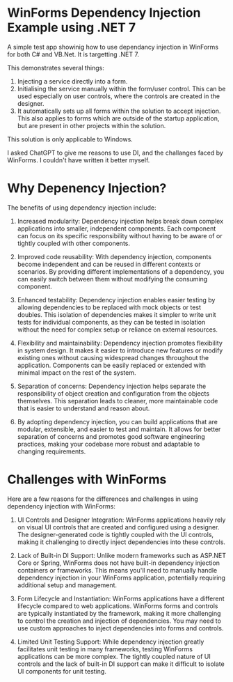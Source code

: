 # WinForms Dependency Injection Example using .NET 7

A simple test app showinig how to use dependancy injection in WinForms for both C# and VB.Net. It is targetting .NET 7. 

This demonstrates several things:
   1)  Injecting a service directly into a form.
   2)  Initialising the service manually within the form/user control. This can be used especially on user controls, where the controls are created in the designer.
   3)  It automatically sets up all forms within the solution to accept injection. This also applies to forms which are outside of the startup application, but are present in other projects within the solution.

This solution is only applicable to Windows.

I asked ChatGPT to give me reasons to use DI, and the challanges faced by WinForms. I couldn't have written it better myself.

# Why Depenency Injection?

The benefits of using dependency injection include:

  1) Increased modularity: Dependency injection helps break down complex applications into smaller, independent components. Each component can focus on its specific responsibility without having to be aware of or tightly coupled with other components.

  2) Improved code reusability: With dependency injection, components become independent and can be reused in different contexts or scenarios. By providing different implementations of a dependency, you can easily switch between them without modifying the consuming component.

  3) Enhanced testability: Dependency injection enables easier testing by allowing dependencies to be replaced with mock objects or test doubles. This isolation of dependencies makes it simpler to write unit tests for individual components, as they can be tested in isolation without the need for complex setup or reliance on external resources.

  4) Flexibility and maintainability: Dependency injection promotes flexibility in system design. It makes it easier to introduce new features or modify existing ones without causing widespread changes throughout the application. Components can be easily replaced or extended with minimal impact on the rest of the system.

  5) Separation of concerns: Dependency injection helps separate the responsibility of object creation and configuration from the objects themselves. This separation leads to cleaner, more maintainable code that is easier to understand and reason about.

  6) By adopting dependency injection, you can build applications that are modular, extensible, and easier to test and maintain. It allows for better separation of concerns and promotes good software engineering practices, making your codebase more robust and adaptable to changing requirements.
  
# Challenges with WinForms 

Here are a few reasons for the differences and challenges in using dependency injection with WinForms:

  1) UI Controls and Designer Integration: WinForms applications heavily rely on visual UI controls that are created and configured using a designer. The designer-generated code is tightly coupled with the UI controls, making it challenging to directly inject dependencies into these controls.

  2) Lack of Built-in DI Support: Unlike modern frameworks such as ASP.NET Core or Spring, WinForms does not have built-in dependency injection containers or frameworks. This means you'll need to manually handle dependency injection in your WinForms application, potentially requiring additional setup and management.

  3) Form Lifecycle and Instantiation: WinForms applications have a different lifecycle compared to web applications. WinForms forms and controls are typically instantiated by the framework, making it more challenging to control the creation and injection of dependencies. You may need to use custom approaches to inject dependencies into forms and controls.

  4) Limited Unit Testing Support: While dependency injection greatly facilitates unit testing in many frameworks, testing WinForms applications can be more complex. The tightly coupled nature of UI controls and the lack of built-in DI support can make it difficult to isolate UI components for unit testing.
